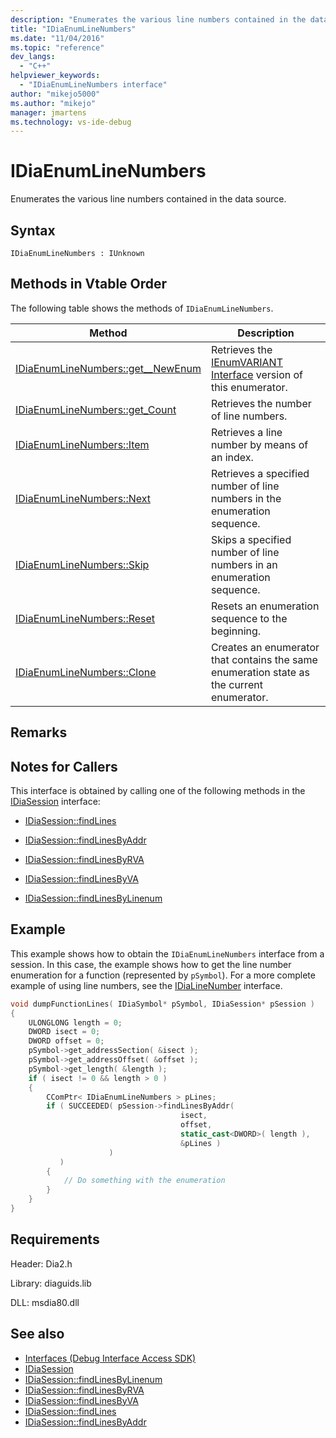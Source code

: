 ```yaml
---
description: "Enumerates the various line numbers contained in the data source."
title: "IDiaEnumLineNumbers"
ms.date: "11/04/2016"
ms.topic: "reference"
dev_langs:
  - "C++"
helpviewer_keywords:
  - "IDiaEnumLineNumbers interface"
author: "mikejo5000"
ms.author: "mikejo"
manager: jmartens
ms.technology: vs-ide-debug
---
```

# IDiaEnumLineNumbers

Enumerates the various line numbers contained in the data source.

## Syntax

```
IDiaEnumLineNumbers : IUnknown
```

## Methods in Vtable Order
The following table shows the methods of `IDiaEnumLineNumbers`.

|Method|Description|
|------------|-----------------|
|[IDiaEnumLineNumbers::get__NewEnum](../../debugger/debug-interface-access/idiaenumlinenumbers-get-newenum.md)|Retrieves the [IEnumVARIANT Interface](/previous-versions/windows/desktop/api/oaidl/nn-oaidl-ienumvariant) version of this enumerator.|
|[IDiaEnumLineNumbers::get_Count](../../debugger/debug-interface-access/idiaenumlinenumbers-get-count.md)|Retrieves the number of line numbers.|
|[IDiaEnumLineNumbers::Item](../../debugger/debug-interface-access/idiaenumlinenumbers-item.md)|Retrieves a line number by means of an index.|
|[IDiaEnumLineNumbers::Next](../../debugger/debug-interface-access/idiaenumlinenumbers-next.md)|Retrieves a specified number of line numbers in the enumeration sequence.|
|[IDiaEnumLineNumbers::Skip](../../debugger/debug-interface-access/idiaenumlinenumbers-skip.md)|Skips a specified number of line numbers in an enumeration sequence.|
|[IDiaEnumLineNumbers::Reset](../../debugger/debug-interface-access/idiaenumlinenumbers-reset.md)|Resets an enumeration sequence to the beginning.|
|[IDiaEnumLineNumbers::Clone](../../debugger/debug-interface-access/idiaenumlinenumbers-clone.md)|Creates an enumerator that contains the same enumeration state as the current enumerator.|

## Remarks

## Notes for Callers
This interface is obtained by calling one of the following methods in the [IDiaSession](../../debugger/debug-interface-access/idiasession.md) interface:

- [IDiaSession::findLines](../../debugger/debug-interface-access/idiasession-findlines.md)

- [IDiaSession::findLinesByAddr](../../debugger/debug-interface-access/idiasession-findlinesbyaddr.md)

- [IDiaSession::findLinesByRVA](../../debugger/debug-interface-access/idiasession-findlinesbyrva.md)

- [IDiaSession::findLinesByVA](../../debugger/debug-interface-access/idiasession-findlinesbyva.md)

- [IDiaSession::findLinesByLinenum](../../debugger/debug-interface-access/idiasession-findlinesbylinenum.md)

## Example
This example shows how to obtain the `IDiaEnumLineNumbers` interface from a session. In this case, the example shows how to get the line number enumeration for a function (represented by `pSymbol`). For a more complete example of using line numbers, see the [IDiaLineNumber](../../debugger/debug-interface-access/idialinenumber.md) interface.

```C++
void dumpFunctionLines( IDiaSymbol* pSymbol, IDiaSession* pSession )
{
    ULONGLONG length = 0;
    DWORD isect = 0;
    DWORD offset = 0;
    pSymbol->get_addressSection( &isect );
    pSymbol->get_addressOffset( &offset );
    pSymbol->get_length( &length );
    if ( isect != 0 && length > 0 )
    {
        CComPtr< IDiaEnumLineNumbers > pLines;
        if ( SUCCEEDED( pSession->findLinesByAddr(
                                      isect,
                                      offset,
                                      static_cast<DWORD>( length ),
                                      &pLines )
                      )
           )
        {
            // Do something with the enumeration
        }
    }
}
```

## Requirements
Header: Dia2.h

Library: diaguids.lib

DLL: msdia80.dll

## See also
- [Interfaces (Debug Interface Access SDK)](../../debugger/debug-interface-access/interfaces-debug-interface-access-sdk.md)
- [IDiaSession](../../debugger/debug-interface-access/idiasession.md)
- [IDiaSession::findLinesByLinenum](../../debugger/debug-interface-access/idiasession-findlinesbylinenum.md)
- [IDiaSession::findLinesByRVA](../../debugger/debug-interface-access/idiasession-findlinesbyrva.md)
- [IDiaSession::findLinesByVA](../../debugger/debug-interface-access/idiasession-findlinesbyva.md)
- [IDiaSession::findLines](../../debugger/debug-interface-access/idiasession-findlines.md)
- [IDiaSession::findLinesByAddr](../../debugger/debug-interface-access/idiasession-findlinesbyaddr.md)

